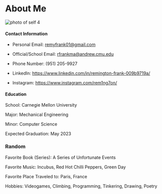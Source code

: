 # About Me

![photo of self 4](https://user-images.githubusercontent.com/44786172/147727962-385ffee6-966c-4ada-888e-5dc4ebf93eb2.png)


#### Contact Information

  * Personal Email: <remyfrank01@gmail.com>   
  
  * Official/School Email: <rfrankma@andrew.cmu.edu>
  
  * Phone Number: (951) 205-9927
  
  * LinkedIn: <https://www.linkedin.com/in/remington-frank-009b9719a/>
  
  * Instagram: <https://www.instagram.com/rem1ng7on/>
  
  
#### Education

  School: Carnegie Mellon University
  
  Major: Mechanical Engineering
  
  Minor: Computer Science
  
  Expected Graduation: May 2023
  
  
### Random
 Favorite Book (Series): A Series of Unfortunate Events
 
 Favorite Music: Incubus, Red Hot Chilli Peppers, Green Day
 
 Favorite Place Traveled to: Paris, France
 
 Hobbies: Videogames, Climbing, Programming, Tinkering, Drawing, Poetry
